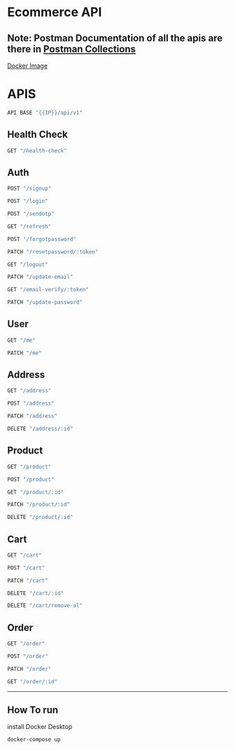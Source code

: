 # Ecommerce API
## Note: Postman Documentation of all the apis are there in [Postman Collections](./ecommerce.postman_collection.json) 
[Docker Image](https://hub.docker.com/r/kritikverma2002/ecommerce)
# APIS 
```js 
API BASE "{{IP}}/api/v1"
```

## Health Check 
```js 
GET "/health-check"
```
## Auth
```js 
POST "/signup"

POST "/login"

POST "/sendotp"

GET "/refresh"

POST "/forgotpassword"

PATCH "/resetpassword/:token"

GET "/logout"

PATCH "/update-email"

GET "/email-verify/:token"

PATCH "/update-password"
```

## User 
```js
GET "/me"

PATCH "/me"
```
## Address

```js 
GET "/address"

POST "/address"

PATCH "/address"

DELETE "/address/:id"
```
## Product
```js 
GET "/product"

POST "/product"

GET "/product/:id"

PATCH "/product/:id"

DELETE "/product/:id"
```
<!-- ## Review -->
## Cart

```js 
GET "/cart"

POST "/cart"

PATCH "/cart"

DELETE "/cart/:id"

DELETE "/cart/remove-al"
```
## Order

```js 
GET "/order"

POST "/order"

PATCH "/order"

GET "/order/:id"
```
---
## How To run 
install Docker Desktop
```
docker-compose up
```
